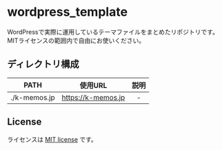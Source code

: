 # wordpress_template

WordPressで実際に運用しているテーマファイルをまとめたリポジトリです。<br>
MITライセンスの範囲内で自由にお使いください。

## ディレクトリ構成

| PATH | 使用URL | 説明 |
| :---: | :---: | :---: |
| ./k-memos.jp | https://k-memos.jp | - |

## License

ライセンスは [MIT license](https://en.wikipedia.org/wiki/MIT_License) です。
